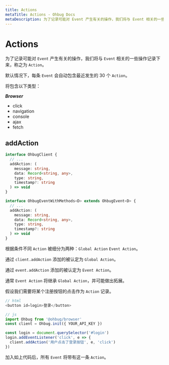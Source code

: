 ```yaml
---
title: Actions
metaTitle: Actions - Ohbug Docs
metaDescription: 为了记录可能对 Event 产生有关的操作，我们将与 Event 相关的一些操作记录下来，称之为 Action。
---
```


# Actions

为了记录可能对 `Event` 产生有关的操作，我们将与 `Event` 相关的一些操作记录下来，称之为 `Action`。

默认情况下，每条 `Event` 会自动包含最近发生的 30 个 `Action`。

将包含以下类型：

**_Browser_**

- click
- navigation
- console
- ajax
- fetch

## addAction

```typescript
interface OhbugClient {
  // ...
  addAction: (
    message: string,
    data: Record<string, any>,
    type: string,
    timestamp?: string
  ) => void
}

interface OhbugEventWithMethods<D> extends OhbugEvent<D> {
  // ...
  addAction: (
    message: string,
    data: Record<string, any>,
    type: string,
    timestamp?: string
  ) => void
}
```

根据条件不同 `Action` 被细分为两种：`Global Action` `Event Action`。

通过 `client.addAction` 添加的被认定为 `Global Action`。

通过 `event.addAction` 添加的被认定为 `Event Action`。

通常 `Event Action` 将继承 `Global Action`，并可能做出拓展。

假设我们需要将某个注册按钮的点击作为 `Action` 记录。

```javascript
// html
<button id=login>登录</button>

// js
import Ohbug from '@ohbug/browser'
const client = Ohbug.init({ YOUR_API_KEY })

const login = document.querySelector('#login')
login.addEventListener('click', e => {
  client.addAction('用户点击了登录按钮', e, 'click')
})
```

加入如上代码后，所有 `Event` 将带有这一条 `Action`。
